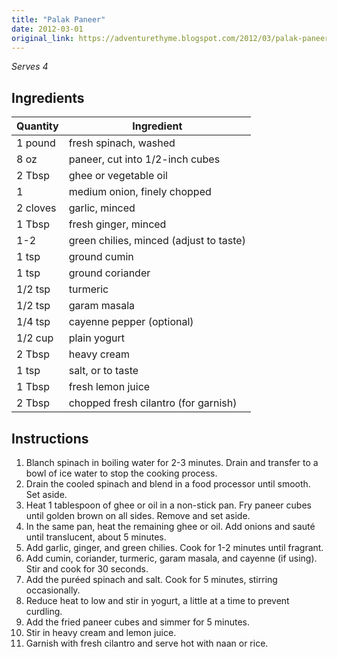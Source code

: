 ```yaml
---
title: "Palak Paneer"
date: 2012-03-01
original_link: https://adventurethyme.blogspot.com/2012/03/palak-paneer.html
---
```


_Serves 4_

## Ingredients


| Quantity | Ingredient |
| -------- | ---------- |
| 1 pound | fresh spinach, washed |
| 8 oz | paneer, cut into 1/2-inch cubes |
| 2 Tbsp | ghee or vegetable oil |
| 1 | medium onion, finely chopped |
| 2 cloves | garlic, minced |
| 1 Tbsp | fresh ginger, minced |
| 1-2 | green chilies, minced (adjust to taste) |
| 1 tsp | ground cumin |
| 1 tsp | ground coriander |
| 1/2 tsp | turmeric |
| 1/2 tsp | garam masala |
| 1/4 tsp | cayenne pepper (optional) |
| 1/2 cup | plain yogurt |
| 2 Tbsp | heavy cream |
| 1 tsp | salt, or to taste |
| 1 Tbsp | fresh lemon juice |
| 2 Tbsp | chopped fresh cilantro (for garnish) |

## Instructions


1. Blanch spinach in boiling water for 2-3 minutes. Drain and transfer to a bowl of ice water to stop the cooking process.
2. Drain the cooled spinach and blend in a food processor until smooth. Set aside.
3. Heat 1 tablespoon of ghee or oil in a non-stick pan. Fry paneer cubes until golden brown on all sides. Remove and set aside.
4. In the same pan, heat the remaining ghee or oil. Add onions and sauté until translucent, about 5 minutes.
5. Add garlic, ginger, and green chilies. Cook for 1-2 minutes until fragrant.
6. Add cumin, coriander, turmeric, garam masala, and cayenne (if using). Stir and cook for 30 seconds.
7. Add the puréed spinach and salt. Cook for 5 minutes, stirring occasionally.
8. Reduce heat to low and stir in yogurt, a little at a time to prevent curdling.
9. Add the fried paneer cubes and simmer for 5 minutes.
10. Stir in heavy cream and lemon juice.
11. Garnish with fresh cilantro and serve hot with naan or rice.

